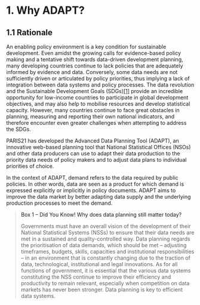 # 1. Why ADAPT?

## 1.1 Rationale <!-- {docsify-ignore} -->

An enabling policy environment is a key condition for sustainable
development. Even amidst the growing calls for evidence-based policy
making and a tentative shift towards data-driven development planning,
many developing countries continue to lack policies that are adequately
informed by evidence and data. Conversely, some data needs are not
sufficiently driven or articulated by policy priorities, thus implying a
lack of integration between data systems and policy processes. The data
revolution and the Sustainable Development Goals (SDGs)<a href='http://www.un.org/ga/search/view_doc.asp?symbol=A/RES/70/1&Lang=E'>[1]</a> provide an
incredible opportunity for low-income countries to participate in global
development objectives, and may also help to mobilise resources and
develop statistical capacity. However, many countries continue to face
great obstacles in planning, measuring and reporting their own national
indicators, and therefore encounter even greater challenges when
attempting to address the SDGs.

PARIS21 has developed the Advanced Data Planning Tool (ADAPT), an
innovative web-based planning tool that National Statistical Offices
(NSOs) and other data producers can use to adapt their data production
to the priority data needs of policy makers and to adjust data plans to
individual priorities of choice.

In the context of ADAPT, demand refers to the data required by public
policies. In other words, data are seen as a product for which demand is
expressed explicitly or implicitly in policy documents. ADAPT aims to
improve the data market by better adapting data supply and the
underlying production processes to meet the demand.

><a id="box1" class="box-title"> Box 1 – Did You Know! Why does data planning still matter today? </a>
> 
> Governments must have an overall vision of the development of their
National Statistical Systems (NSSs) to ensure that their data needs are
met in a sustained and quality-controlled way. Data planning regards the
prioritisation of data demands, which should be met – adjusting
timeframes, budgets, skills, capacities and institutional
responsibilities – in an environment that is constantly changing due to
the traction of data, technological, institutional and legal
innovations. As for all functions of government, it is essential that
the various data systems constituting the NSS continue to improve their
efficiency and productivity to remain relevant, especially when
competition on data markets has never been stronger. Data planning is
key to efficient data systems.
